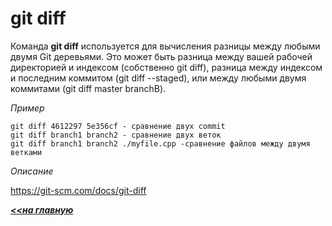 # git diff

Команда **git diff** используется для вычисления разницы между любыми двумя Git деревьями. Это может быть разница между вашей рабочей директорией и индексом (собственно git diff), разница между индексом и последним коммитом (git diff --staged), или между любыми двумя коммитами (git diff master branchB).

*Пример*
```hash = 
git diff 4612297 5e356cf - сравнение двух commit
git diff branch1 branch2 - сравнение двух веток
git diff branch1 branch2 ./myfile.cpp -сравнение файлов между двумя ветками
```
*Описание*

https://git-scm.com/docs/git-diff

***[<<на главную](./readme.md)***
